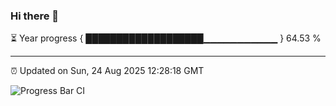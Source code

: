 ### Hi there 👋

⏳ Year progress { ███████████████████▁▁▁▁▁▁▁▁▁▁▁ } 64.53 %

---

⏰ Updated on Sun, 24 Aug 2025 12:28:18 GMT

![Progress Bar CI](https://github.com/liununu/liununu/workflows/Progress%20Bar%20CI/badge.svg)
